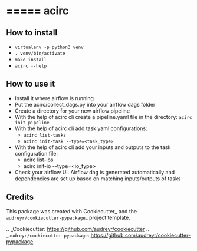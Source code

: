 =====
acirc
=====


How to install
--------

* `virtualenv -p python3 venv`
* `. venv/bin/activate`
* `make install`
* `acirc --help`

How to use it
--------
* Install it where airflow is running
* Put the acirc/collect_dags.py into your airflow dags folder
* Create a directory for your new airflow pipeline
* With the help of acirc cli create a pipeline.yaml file in the directory: `acirc init-pipeline`
* With the help of acirc cli add task yaml configurations:
    * `acirc list-tasks`
    * `acirc init-task --type=<task_type>`
* With the help of acirc cli add your inputs and outputs to the task configuration file:
    * acirc list-ios
    * acirc init-io --type=<io_type>
* Check your airflow UI. Airflow dag is generated automatically and dependencies are set up based on matching inputs/outputs of tasks


Credits
-------

This package was created with Cookiecutter_ and the `audreyr/cookiecutter-pypackage`_ project template.

.. _Cookiecutter: https://github.com/audreyr/cookiecutter
.. _`audreyr/cookiecutter-pypackage`: https://github.com/audreyr/cookiecutter-pypackage
